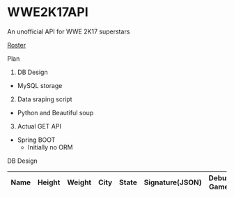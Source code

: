 # WWE2K17API
An unofficial API for WWE 2K17 superstars

[Roster](https://www.thesmackdownhotel.com/wwe2k17/roster/)

Plan

1. DB Design
  - MySQL storage
  
2. Data sraping script
  - Python and Beautiful soup
  
3. Actual GET API
  - Spring BOOT 
      - Initially no ORM


DB Design


|  Name | Height | Weight | City | State | Signature(JSON) | Debut Game |
|-------|--------|--------|------|-------|---------------- |----------- |





